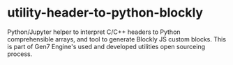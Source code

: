 # utility-header-to-python-blockly

Python/Jupyter helper to interpret C/C++ headers to Python comprehensible arrays, and tool to generate Blockly JS custom blocks.
This is part of Gen7 Engine's used and developed utilities open sourceing process.
